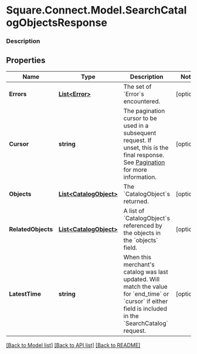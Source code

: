 # Square.Connect.Model.SearchCatalogObjectsResponse

### Description



## Properties

Name | Type | Description | Notes
------------ | ------------- | ------------- | -------------
**Errors** | [**List&lt;Error&gt;**](Error.md) | The set of &#x60;Error&#x60;s encountered. | [optional] 
**Cursor** | **string** | The pagination cursor to be used in a subsequent request. If unset, this is the final response. See [Pagination](https://developer.squareup.com/docs/basics/api101/pagination) for more information. | [optional] 
**Objects** | [**List&lt;CatalogObject&gt;**](CatalogObject.md) | The &#x60;CatalogObject&#x60;s returned. | [optional] 
**RelatedObjects** | [**List&lt;CatalogObject&gt;**](CatalogObject.md) | A list of &#x60;CatalogObject&#x60;s referenced by the objects in the &#x60;objects&#x60; field. | [optional] 
**LatestTime** | **string** |  When this merchant&#39;s catalog was last updated. Will match the value for &#x60;end_time&#x60; or &#x60;cursor&#x60; if either field is included in the &#x60;SearchCatalog&#x60; request. | [optional] 



[[Back to Model list]](../README.md#documentation-for-models) [[Back to API list]](../README.md#documentation-for-api-endpoints) [[Back to README]](../README.md)


